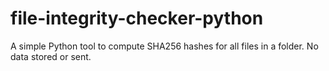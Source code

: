 # file-integrity-checker-python
A simple Python tool to compute SHA256 hashes for all files in a folder. No data stored or sent.
